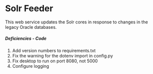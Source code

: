 # Solr Feeder

This web service updates the Solr cores in response to changes in the legacy Oracle databases.

##### Deficiencies - Code

1. Add version numbers to requirements.txt
1. Fix the warning for the dotenv import in config.py
1. Fix desktop to run on port 8080, not 5000
1. Configure logging
